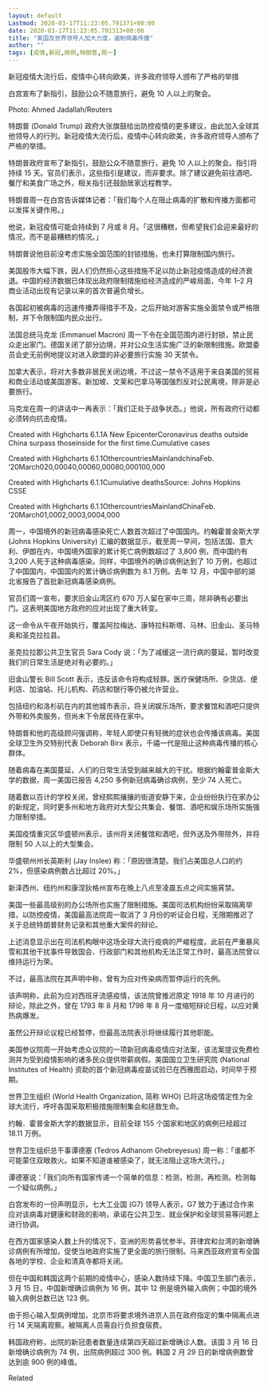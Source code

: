 ```yaml
---
layout: default
Lastmod: 2020-03-17T11:23:05.791371+00:00
date: 2020-03-17T11:23:05.791313+00:00
title: "美国及世界领导人加大力度，遏制病毒传播"
author: ""
tags: [疫情,新冠,病例,特朗普,周一]
---
```


新冠疫情大流行后，疫情中心转向欧美，许多政府领导人颁布了严格的举措

白宫宣布了新指引，鼓励公众不随意旅行，避免 10 人以上的聚会。

Photo: Ahmed Jadallah/Reuters

特朗普 (Donald Trump) 政府大张旗鼓给出防控疫情的更多建议，由此加入全球其他领导人的行列。新冠疫情大流行后，疫情中心转向欧美，许多政府领导人颁布了严格的举措。

特朗普政府宣布了新指引，鼓励公众不随意旅行，避免 10 人以上的聚会。指引将持续 15 天。官员们表示，这些指引是建议，而非要求。除了建议避免前往酒吧、餐厅和美食广场之外，相关指引还鼓励居家远程教学。

特朗普周一在白宫告诉媒体记者：「我们每个人在阻止病毒的扩散和传播方面都可以发挥关键作用。」

他说，新冠疫情可能会持续到 7 月或 8 月。「这很糟糕，但希望我们会迎来最好的情况，而不是最糟糕的情况。」

特朗普说他目前没考虑实施全国范围的封锁措施，也未打算限制国内旅行。

美国股市大幅下跌，因人们仍然担心这些措施不足以防止新冠疫情造成的经济衰退。中国的经济数据已体现出政府限制措施给经济造成的严峻局面，今年 1–2 月商业活动出现有记录以来的首次普遍负增长。

各国起初被病毒的迅速传播弄得措手不及，之后开始对游客实施全面禁令或严格限制，并下令限制国内民众出行。

法国总统马克龙 (Emmanuel Macron) 周一下令在全国范围内进行封锁，禁止民众走出家门。德国关闭了部分边境，并对公众生活实施广泛的新限制措施。欧盟委员会史无前例地提议对进入欧盟的非必要旅行实施 30 天禁令。

加拿大表示，将对大多数非居民关闭边境，不过这一禁令不适用于来自美国的贸易和商业活动或美国游客。新加坡、文莱和巴拿马等国强烈反对公民离境，除非是必要旅行。

马克龙在周一的讲话中一再表示：「我们正处于战争状态。」他说，所有政府行动都必须转向抗击疫情。

Created with Highcharts 6.1.1A New EpicenterCoronavirus deaths outside China surpass thoseinside for the first time.Cumulative cases

Created with Highcharts 6.1.1OthercountriesMainlandchinaFeb. ’20March020,00040,00060,00080,000100,000

Created with Highcharts 6.1.1Cumulative deathsSource: Johns Hopkins CSSE

Created with Highcharts 6.1.1OthercountriesMainlandChinaFeb. ’20March01,0002,0003,0004,000

周一，中国境外的新冠病毒感染死亡人数首次超过了中国国内。约翰霍普金斯大学 (Johns Hopkins University) 汇编的数据显示，截至周一早间，包括法国、意大利、伊朗在内，中国境外国家的累计死亡病例数超过了 3,800 例，而中国约有 3,200 人死于这种病毒感染。同样，中国境外的确诊病例达到了 10 万例，也超过了中国国内，中国国内的累计确诊病例数为 8.1 万例。去年 12 月，中国中部的湖北省报告了首批新冠病毒感染病例。

官员们周一宣布，要求旧金山湾区约 670 万人留在家中三周，除非确有必要出门。这表明美国地方政府的应对出现了重大转变。

这一命令从午夜开始执行，覆盖阿拉梅达、康特拉科斯塔、马林、旧金山、圣马特奥和圣克拉拉县。

圣克拉拉郡公共卫生官员 Sara Cody 说：「为了减缓这一流行病的蔓延，暂时改变我们的日常生活是绝对有必要的。」

旧金山警长 Bill Scott 表示，违反该命令将构成轻罪。医疗保健场所、杂货店、便利店、加油站、托儿机构、药店和银行等仍被允许营业。

包括纽约和洛杉矶在内的其他城市表示，将关闭娱乐场所，要求餐馆和酒吧只提供外带和外卖服务，但尚未下令居民待在家中。

特朗普和他的高级顾问强调称，年轻人即使只有轻微的症状也会传播该病毒。美国全球卫生外交特别代表 Deborah Birx 表示，千禧一代是阻止这种病毒传播的核心群体。

随着病毒在美国蔓延，人们的日常生活受到越来越大的干扰。根据约翰霍普金斯大学的数据，周一美国已报告 4,250 多例新冠病毒确诊病例，至少 74 人死亡。

随着数以百计的学校关闭，曾经熙熙攘攘的街道安静下来，企业纷纷执行在家办公的新规定，同时更多州和地方政府对大型公共集会、餐馆、酒吧和娱乐场所实施强力限制举措。

美国疫情重灾区华盛顿州表示，该州将关闭餐馆和酒吧，但外送及外带除外，并将限制 50 人以上的大型集会。

华盛顿州州长英斯利 (Jay Inslee) 称：「原因很清楚。我们占美国总人口的约 2%，但感染病例数占比超过 20%。」

新泽西州、纽约州和康涅狄格州宣布在晚上八点至凌晨五点之间实施宵禁。

美国一些最高级别的办公场所也实施了限制措施。美国司法机构纷纷采取隔离举措，以防控疫情，美国最高法院周一取消了 3 月份的听证会日程，无限期推迟了关于总统特朗普财务记录和其他重大案件的辩论。

上述消息显示出在司法机构眼中这场全球大流行疫病的严峻程度。此前在严重暴风雪和其他干扰事件导致国会、行政部门和其他机构无法正常工作时，最高法院曾以维持运行为荣。

不过，最高法院在其声明中称，曾有为应对传染病而暂停运行的先例。

该声明称，此前为应对西班牙流感疫情，该法院曾推迟原定 1918 年 10 月进行的辩论，除此之外，曾在 1793 年 8 月和 1798 年 8 月一度缩短辩论日程，以应对黄热病爆发。

虽然公开辩论议程已经暂停，但最高法院表示将继续履行其他职能。

美国参议院周一开始考虑众议院的一项新冠病毒疫情应对法案，该法案提议免费检测并为受到疫情影响的诸多民众提供带薪病假。美国国立卫生研究院 (National Institutes of Health) 资助的首个新冠病毒疫苗试验已在西雅图启动，时间早于预期。

世界卫生组织 (World Health Organization, 简称 WHO) 已将这场疫情定性为全球大流行，呼吁各国采取积极措施限制集会和拯救生命。

约翰．霍普金斯大学的数据显示，目前全球 155 个国家和地区的病例已经超过 18.11 万例。

世界卫生组织总干事谭德塞 (Tedros Adhanom Ghebreyesus) 周一称：「谁都不可能蒙住双眼救火。如果不知道谁被感染了，就无法阻止这场大流行。」

谭德塞说：「我们向所有国家传递一个简单的信息：检测，检测，再检测。检测每一个疑似病例。」

白宫发布的一份声明显示，七大工业国 (G7) 领导人表示，G7 致力于通过合作来应对该病毒对健康和财政的影响，承诺在公共卫生、就业保护和全球贸易等问题上进行协调。

在西方国家感染人数上升的情况下，亚洲的形势喜忧参半。菲律宾和台湾的新增确诊病例有所增加，促使当地政府实施了更全面的旅行限制。马来西亚政府宣布全国各地的学校、企业和清真寺都将关闭。

但在中国和韩国这两个前期的疫情中心，感染人数持续下降。中国卫生部门表示，3 月 15 日，中国新增确诊病例为 16 例，其中 12 例是境外输入病例；中国的境外输入病例总数已达 123 例。

由于担心输入型病例增加，北京市将要求境外进京人员在政府指定的集中隔离点进行 14 天隔离观察。被隔离人员需自行负担食宿费。

韩国政府称，出院的新冠患者数量连续第四天超过新增确诊人数。该国 3 月 16 日新增确诊病例为 74 例，出院病例超过 300 例。韩国 2 月 29 日的新增病例数曾达到逾 900 例的峰值。

Related

